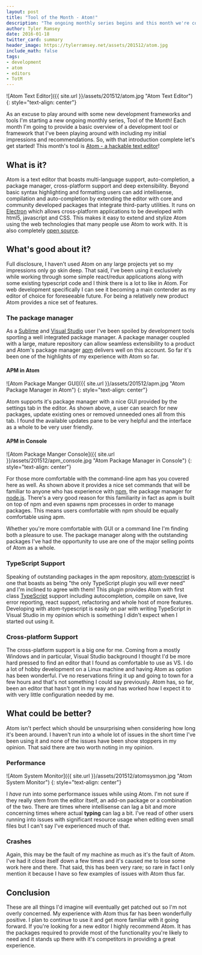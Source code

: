 ```yaml
---
layout: post
title: "Tool of the Month - Atom!"
description: "The ongoing monthly series begins and this month we're covering Atom"
author: Tyler Ramsey
date: 2016-01-18
twitter_card: summary
header_image: https://tylerramsey.net/assets/201512/atom.jpg
include_math: false
tags:
- development
- atom
- editors
- TotM
---
```


![Atom Text Editor]({{ site.url }}/assets/201512/atom.jpg "Atom Text Editor")
{: style="text-align: center"}

As an excuse to play around with some new development frameworks and tools I'm starting a new ongoing monthly series, Tool of the Month! Each month I'm going to provide a basic overview of a development tool or framework that I've been playing around with including my initial impressions and recommendations. So, with that introduction complete let's get started! This month's tool is [Atom - a hackable text editor](https://atom.io/)!

<!--excerpt-->
<a name="start" />

## What is it?

Atom is a text editor that boasts multi-language support, auto-completion, a package manager, cross-platform support and deep extensibility. Beyond basic syntax highlighting and formatting users can add intellisense, compilation and auto-completion by extending the editor with core and community developed packages that integrate third-party utilities. It runs on [Electron](http://electron.atom.io/) which allows cross-platform applications to be developed with html5, javascript and CSS. This makes it easy to extend and stylize Atom using the web technologies that many people use Atom to work with. It is also completely [open source](https://github.com/atom/atom).

<!-- excerpt -->

## What's good about it?

Full disclosure, I haven't used Atom on any large projects yet so my impressions only go skin deep. That said, I've been using it exclusively while working through some simple react/redux applications along with some existing typescript code and I think there is a lot to like in Atom. For web development specifically I can see it becoming a main contender as my editor of choice for foreseeable future. For being a relatively new product Atom provides a nice set of features.

### The package manager

As a [Sublime](http://www.sublimetext.com/) and [Visual Studio](https://www.visualstudio.com) user I've been spoiled by development tools sporting a well integrated package manager. A package manager coupled with a large, mature repository can allow seamless extensibility to a product and Atom's package manager [apm](https://github.com/atom/apm) delivers well on this account. So far it's been one of the highlights of my experience with Atom so far.

#### APM in Atom
![Atom Package Manger GUI]({{ site.url }}/assets/201512/apm.jpg "Atom Package Manager in Atom")
{: style="text-align: center"}

Atom supports it's package manager with a nice GUI provided by the settings tab in the editor. As shown above, a user can search for new packages, update existing ones or removed unneeded ones all from this tab. I found the available updates pane to be very helpful and the interface as a whole to be very user friendly.

#### APM in Console

![Atom Package Manger Console]({{ site.url }}/assets/201512/apm_console.jpg "Atom Package Manager in Console")
{: style="text-align: center"}

For those more comfortable with the command-line apm has you covered here as well. As shown above it provides a nice set commands that will be familiar to anyone who has experience with [npm](https://www.npmjs.com/), the package manager for [node.js](https://nodejs.org/en/). There's a very good reason for this familiarity in fact as apm is built on top of npm and even spawns npm processes in order to manage packages. This means users comfortable with npm should be equally comfortable using apm.

Whether you're more comfortable with GUI or a command line I'm finding both a pleasure to use. The package manager along with the outstanding packages I've had the opportunity to use are one of the major selling points of Atom as a whole.

### TypeScript Support

Speaking of outstanding packages in the apm repository, [atom-typescript](https://atom.io/packages/atom-typescript) is one that boasts as being "the only TypeScript plugin you will ever need" and I'm inclined to agree with them! This plugin provides Atom with first class [TypeScript](http://www.typescriptlang.org/) support including autocompletion, compile on save, live error reporting, react support, refactoring and whole host of more features. Developing with atom-typescript is easily on par with writing TypeScript in Visual Studio in my opinion which is something I didn't expect when I started out using it.

### Cross-platform Support

The cross-platform support is a big one for me. Coming from a mostly Windows and in particular, Visual Studio background I thought I'd be more hard pressed to find an editor that I found as comfortable to use as VS. I do a lot of hobby development on a Linux machine and having Atom as option has been wonderful. I've no reservations firing it up and going to town for a few hours and that's not something I could say previously. Atom has, so far, been an editor that hasn't got in my way and has worked how I expect it to with very little configuration needed by me.

## What could be better?

Atom isn't perfect which should be unsurprising when considering how long it's been around. I haven't run into a whole lot of issues in the short time I've been using it and none of the issues have been show stoppers in my opinion. That said there are two worth noting in my opinion.

### Performance

![Atom System Monitor]({{ site.url }}/assets/201512/atomsysmon.jpg "Atom System Monitor")
{: style="text-align: center"}

I *have* run into some performance issues while using Atom. I'm not sure if they really stem from the editor itself, an add-on package or a combination of the two. There are times where intellisense can lag a bit and more concerning times where actual **typing** can lag a bit. I've read of other users running into issues with significant resource usage when editing even small files but I can't say I've experienced much of that.

### Crashes

Again, this may be the fault of my machine as much as it's the fault of Atom. I've had it close itself down a few times and it's caused me to lose some work here and there. That said, this has been very rare; so rare in fact I only mention it because I have so few examples of issues with Atom thus far.

## Conclusion

These are all things I'd imagine will eventually get patched out so I'm not overly concerned. My experience with Atom thus far has been wonderfully positive. I plan to continue to use it and get more familiar with it going forward. If you're looking for a new editor I highly recommend Atom. It has the packages required to provide most of the functionality you're likely to need and it stands up there with it's competitors in providing a great experience.
